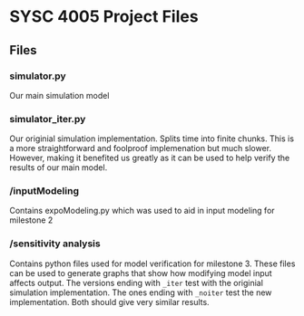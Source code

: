 # SYSC 4005 Project Files

## Files

### simulator.py
Our main simulation model

### simulator_iter.py
Our originial simulation implementation. Splits time into finite chunks. This is a more straightforward and foolproof implemenation but much slower. However, making it benefited us greatly as it can be used to help verify the results of our main model.

### /inputModeling
Contains expoModeling.py which was used to aid in input modeling for milestone 2

### /sensitivity analysis
Contains python files used for model verification for milestone 3. These files can be used to generate graphs that show how modifying model input affects output. The versions ending with `_iter` test with the originial simulation implementation. The ones ending with `_noiter` test the new implementation. Both should give very similar results.

